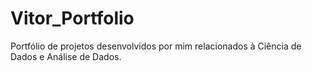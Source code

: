 # Vitor_Portfolio
Portfólio de projetos desenvolvidos por mim relacionados à Ciência de Dados e Análise de Dados.
